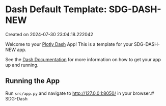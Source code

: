 # Dash Default Template: SDG-DASH-NEW

Created on 2024-07-30 23:04:18.222042

Welcome to your [Plotly Dash](https://plotly.com/dash/) App! This is a template for your SDG-DASH-NEW app.

See the [Dash Documentation](https://dash.plotly.com/introduction) for more information on how to get your app up and running.

## Running the App

Run `src/app.py` and navigate to http://127.0.0.1:8050/ in your browser.# SDG-Dash
